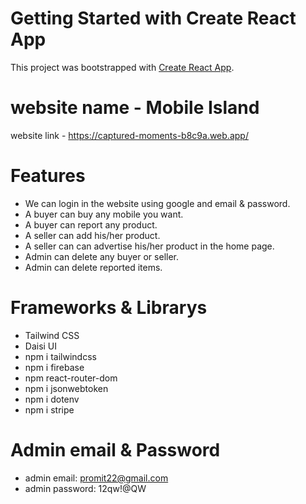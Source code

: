 # Getting Started with Create React App

This project was bootstrapped with [Create React App](https://github.com/facebook/create-react-app).

# website name - Mobile Island


website link - https://captured-moments-b8c9a.web.app/

# Features

* We can login in the website using google and email & password.
* A buyer can buy any mobile you want.
* A buyer can report any product.
* A seller can add his/her product.
* A seller can can advertise his/her product in the home page.
* Admin can delete any buyer or seller.
* Admin can delete reported items.


# Frameworks & Librarys

* Tailwind CSS
* Daisi UI
* npm i tailwindcss
* npm i firebase
* npm react-router-dom
* npm i jsonwebtoken
* npm i dotenv
* npm i stripe

# Admin email & Password
* admin email: promit22@gmail.com
* admin password: 12qw!@QW
